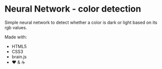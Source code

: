 
# Neural Network - color detection

Simple neural network to detect whether a color is dark or light based on its rgb values. 

Made with:
- HTML5
- CSS3
- brain.js
- ❤ & ☕
